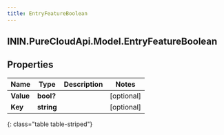 ```yaml
---
title: EntryFeatureBoolean
---
```

## ININ.PureCloudApi.Model.EntryFeatureBoolean

## Properties

|Name | Type | Description | Notes|
|------------ | ------------- | ------------- | -------------|
| **Value** | **bool?** |  | [optional] |
| **Key** | **string** |  | [optional] |
{: class="table table-striped"}


